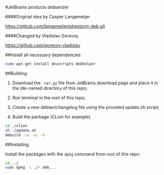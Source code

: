 #JetBrains products debianizer

####Original idea by Casper Langemeijer

<https://github.com/langemeijer/phpstorm-deb.git>

####Changed by Vladislav Gorevoy

<https://github.com/gorevoy-vladislav>

##Install all necessary dependencies

```sh
sudo apt-get install devscripts debhelper
```

##Building

1)   Download the `.tar.gz` file from JetBrains download page and place it in
the ide-named directory of this repo;

2)   Run terminal in the root of this repo;

3)   Create a new debian/changelog file using the provided update.sh script;

4)   Build the package (CLion for example).

```sh
cd ./clion
sh ./update.sh
debuild -us -uc -b
```

##Installing

Install the packages with the `dpkg` command from root of this repo:

```sh
cd ../
sudo dpkg -i ./*.deb...
```
